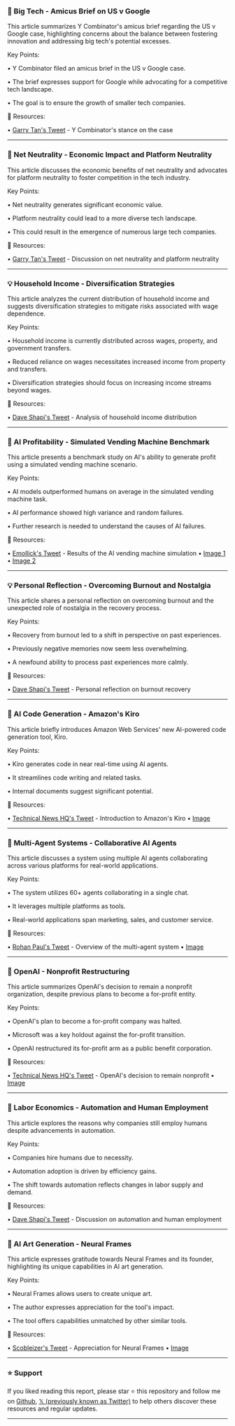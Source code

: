 ### 🤖 Big Tech - Amicus Brief on US v Google

This article summarizes Y Combinator's amicus brief regarding the US v Google case, highlighting concerns about the balance between fostering innovation and addressing big tech's potential excesses.

Key Points:

• Y Combinator filed an amicus brief in the US v Google case.

• The brief expresses support for Google while advocating for a competitive tech landscape.

• The goal is to ensure the growth of smaller tech companies.


🔗 Resources:

• [Garry Tan's Tweet](https://x.com/garrytan/status/1921319298640892373) - Y Combinator's stance on the case


---
### 🤖 Net Neutrality - Economic Impact and Platform Neutrality

This article discusses the economic benefits of net neutrality and advocates for platform neutrality to foster competition in the tech industry.

Key Points:

• Net neutrality generates significant economic value.

• Platform neutrality could lead to a more diverse tech landscape.

• This could result in the emergence of numerous large tech companies.


🔗 Resources:

• [Garry Tan's Tweet](https://x.com/garrytan/status/1921319307323031972) - Discussion on net neutrality and platform neutrality


---
### 💡 Household Income - Diversification Strategies

This article analyzes the current distribution of household income and suggests diversification strategies to mitigate risks associated with wage dependence.

Key Points:

• Household income is currently distributed across wages, property, and government transfers.

• Reduced reliance on wages necessitates increased income from property and transfers.

• Diversification strategies should focus on increasing income streams beyond wages.


🔗 Resources:

• [Dave Shapi's Tweet](https://x.com/DaveShapi/status/1921314557961568445) - Analysis of household income distribution


---
### 🤖 AI Profitability - Simulated Vending Machine Benchmark

This article presents a benchmark study on AI's ability to generate profit using a simulated vending machine scenario.

Key Points:

• AI models outperformed humans on average in the simulated vending machine task.

• AI performance showed high variance and random failures.

• Further research is needed to understand the causes of AI failures.


🔗 Resources:

• [Emollick's Tweet](https://x.com/emollick/status/1921048218353197470) - Results of the AI vending machine simulation
• [Image 1](https://pbs.twimg.com/media/Gqjunl4WkAAS_44?format=jpg&name=900x900)
• [Image 2](https://pbs.twimg.com/media/GqjvJsrXEAA-1rK?format=jpg&name=small)


---
### 💡 Personal Reflection - Overcoming Burnout and Nostalgia

This article shares a personal reflection on overcoming burnout and the unexpected role of nostalgia in the recovery process.

Key Points:

• Recovery from burnout led to a shift in perspective on past experiences.

• Previously negative memories now seem less overwhelming.

•  A newfound ability to process past experiences more calmly.


🔗 Resources:

• [Dave Shapi's Tweet](https://x.com/DaveShapi/status/1920996765668409397) - Personal reflection on burnout recovery


---
### 🚀 AI Code Generation - Amazon's Kiro

This article briefly introduces Amazon Web Services' new AI-powered code generation tool, Kiro.

Key Points:

• Kiro generates code in near real-time using AI agents.

• It streamlines code writing and related tasks.

• Internal documents suggest significant potential.


🔗 Resources:

• [Technical News HQ's Tweet](https://x.com/TechnicalNewsHQ/status/1920867122038636619) - Introduction to Amazon's Kiro
• [Image](https://pbs.twimg.com/media/GqW5ZjPXMAA9Wkf?format=png&name=small)


---
### 🚀 Multi-Agent Systems - Collaborative AI Agents

This article discusses a system using multiple AI agents collaborating across various platforms for real-world applications.

Key Points:

• The system utilizes 60+ agents collaborating in a single chat.

• It leverages multiple platforms as tools.

• Real-world applications span marketing, sales, and customer service.


🔗 Resources:

• [Rohan Paul's Tweet](https://x.com/rohanpaul_ai/status/1920866713731739857) - Overview of the multi-agent system
• [Image](https://pbs.twimg.com/media/GqhGplEX0AENwEp?format=png&name=small)


---
### 🤖 OpenAI - Nonprofit Restructuring

This article summarizes OpenAI's decision to remain a nonprofit organization, despite previous plans to become a for-profit entity.

Key Points:

• OpenAI's plan to become a for-profit company was halted.

• Microsoft was a key holdout against the for-profit transition.

• OpenAI restructured its for-profit arm as a public benefit corporation.


🔗 Resources:

• [Technical News HQ's Tweet](https://x.com/TechnicalNewsHQ/status/1920866734573044033) - OpenAI's decision to remain nonprofit
• [Image](https://pbs.twimg.com/media/GqSioHOWIAA71Ha?format=jpg&name=small)


---
### 🤖 Labor Economics - Automation and Human Employment

This article explores the reasons why companies still employ humans despite advancements in automation.

Key Points:

• Companies hire humans due to necessity.

• Automation adoption is driven by efficiency gains.

•  The shift towards automation reflects changes in labor supply and demand.


🔗 Resources:

• [Dave Shapi's Tweet](https://x.com/DaveShapi/status/1920792106576019656) - Discussion on automation and human employment


---
### 🚀 AI Art Generation - Neural Frames

This article expresses gratitude towards Neural Frames and its founder, highlighting its unique capabilities in AI art generation.

Key Points:

•  Neural Frames allows users to create unique art.

•  The author expresses appreciation for the tool's impact.

•  The tool offers capabilities unmatched by other similar tools.


🔗 Resources:

• [Scobleizer's Tweet](https://x.com/Twelvisten/status/1920584727251304652) - Appreciation for Neural Frames
• [Image](https://pbs.twimg.com/amplify_video_thumb/1920505695830417408/img/ZtnysG6BAzXk7g9w.jpg)


---

### ⭐️ Support

If you liked reading this report, please star ⭐️ this repository and follow me on [Github](https://github.com/Drix10), [𝕏 (previously known as Twitter)](https://x.com/DRIX_10_) to help others discover these resources and regular updates.

---